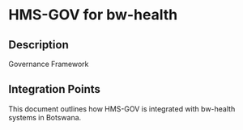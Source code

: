 # HMS-GOV for bw-health

## Description

Governance Framework

## Integration Points

This document outlines how HMS-GOV is integrated with bw-health systems in Botswana.
